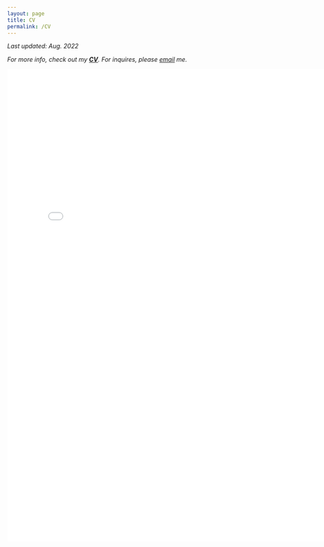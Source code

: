 ```yaml
---
layout: page
title: CV
permalink: /CV
---
```


*Last updated: Aug. 2022*

*For more info, check out my **[CV](https://SujaiHiremath.github.io/assets/img/Resume.pdf)**. For inquires, please [email](shiremat@caltech.edu) me.*<br/>

<center>
<embed src="{{site.github_url}}/assets/img/Resume.pdf" width="790 px" height="1092px" />
</center>